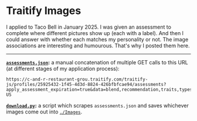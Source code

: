 # Traitify Images

I applied to Taco Bell in January 2025.  I was given an assessment to complete where different pictures show up (each with a label).  And then I could answer with whether each matches my personality or not.  The image associations are interesting and humourous.  That's why I posted them here.

---

**[`assessments.json`](./assessments.json):** a manual concatenation of multiple GET calls to this URL (at different stages of my application process):

```
https://c-and-r-restaurant-grou.traitify.com/traitify-js/profiles/25925432-1f45-4d3d-8824-426bfbfcae94/assessments?apply_assessment_expiration=true&data=blend,recommendation,traits,types&image_pack=linear&locale_key=en-US
```

**[`download.py`](./download.py):** a script which scrapes `assessments.json` and saves whichever images come out into [`./Images`](./Images).
